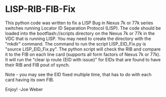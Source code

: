 # LISP-RIB-FIB-Fix
This python code was written to fix a LISP Bug in Nexus 7k or 77k series switches running Locator ID Separation Protocol (LISP).
The code should be loaded into the bootflash://scripts directory on the Nexus 7k or 77k in the VDC that is running LISP.
You may need to create the directory with the "mkdir" command.
The command to run the script LISP_EID_Fix.py is "source LISP_EID_Fix.py".
The python script will check the RIB and compare it to the FIB on each line card (supports all form factors of Nexus 7k or 77k).
It will run the "clear ip route {EID with issue}" for EIDs that are found to have their RIB and FIB pout of synch.

Note - you may see the EID fixed multiple time, that has to do with each card having its own FIB.

Enjoy!
-Joe Weber
